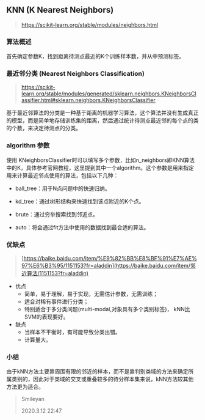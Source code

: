 ## KNN (K Nearest Neighbors)

> https://scikit-learn.org/stable/modules/neighbors.html

### 算法概述

首先确定参数K，找到距离待测点最近的K个训练样本数，并从中预测标签。

### 最近邻分类 (Nearest Neighbors Classification)

> https://scikit-learn.org/stable/modules/generated/sklearn.neighbors.KNeighborsClassifier.html#sklearn.neighbors.KNeighborsClassifier

基于最近邻算法的分类是一种基于距离的机器学习算法，这个算法并没有生成真正的模型，而是简单地存储训练集的距离，然后通过统计待测点最近邻的每个点的类的个数，来决定待测点的分类。

### algorithm 参数

使用 KNeighborsClassifier时可以填写多个参数，比如n_neighbors即KNN算法中的K，具体参考官网教程，这里提到其中一个algorithm。这个参数是用来指定用来计算最近邻点使用的算法，包括以下几种：

* ball_tree：用于N点问题中的快速归纳。
* kd_tree：通过树形结构来快速找到该点附近的K个点。

* brute：通过穷举搜索找到邻近点。
* auto：将会通过fit方法中使用的数据找到最合适的算法。

### 优缺点

> [https://baike.baidu.com/item/%E9%82%BB%E8%BF%91%E7%AE%97%E6%B3%95/1151153?fr=aladdin](https://baike.baidu.com/item/邻近算法/1151153?fr=aladdin)

* 优点
  * 简单，易于理解，易于实现，无需估计参数，无需训练；
  * 适合对稀有事件进行分类；
  * 特别适合于多分类问题(multi-modal,对象具有多个类别标签)， kNN比SVM的表现要好。
* 缺点
  * 当样本不平衡时，有可能导致分类出错。
  * 计算量大。

### 小结

由于kNN方法主要靠周围有限的邻近的样本，而不是靠判别类域的方法来确定所属类别的，因此对于类域的交叉或重叠较多的待分样本集来说，kNN方法较其他方法更为适合。

> Smileyan
>
> 2020.3.12 22:47

